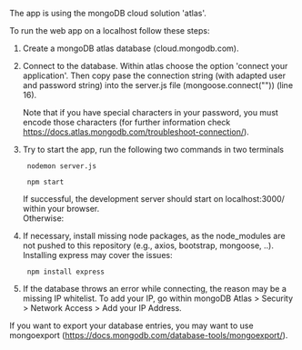 The app is using the mongoDB cloud solution 'atlas'. 

To run the web app on a localhost follow these steps:
1. Create a mongoDB atlas database (cloud.mongodb.com).

2. Connect to the database. Within atlas choose the option 'connect your application'. 
  Then copy pase the connection string (with adapted user and password string) into the server.js file (mongoose.connect("")) (line 16). 
  
    Note that if you have special characters in your password, you must encode those characters (for further information check https://docs.atlas.mongodb.com/troubleshoot-connection/).

3. Try to start the app, run the following two commands in two terminals


        nodemon server.js

        npm start
       

    If successful, the development server should start on localhost:3000/ within your browser.  
    Otherwise:

4. If necessary, install missing node packages, as the node_modules are not pushed to this repository (e.g., axios, bootstrap, mongoose, ..). Installing express may cover the issues:

        npm install express

6. If the database throws an error while connecting, the reason may be a missing IP whitelist. 
To add your IP, go within mongoDB Atlas > Security > Network Access > Add your IP Address.

  If you want to export your database entries, you may want to use mongoexport (https://docs.mongodb.com/database-tools/mongoexport/).



